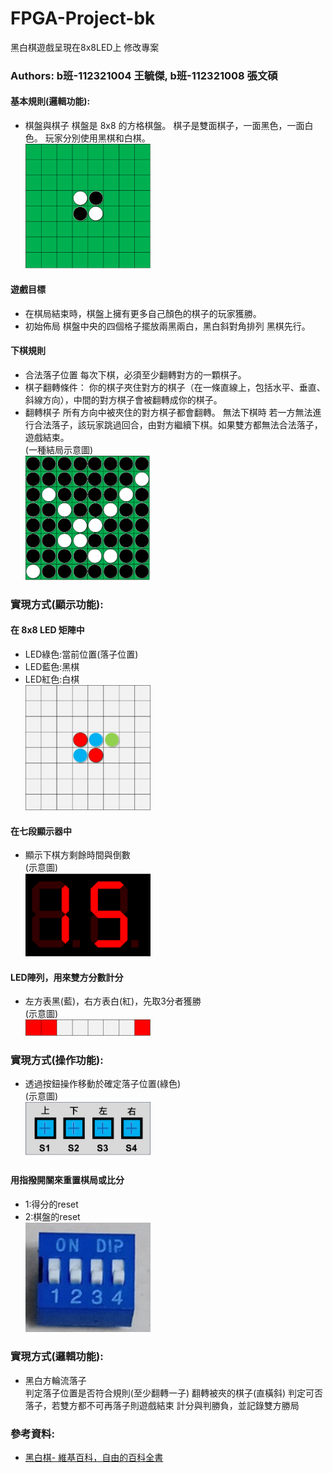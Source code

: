 # FPGA-Project-bk
黑白棋遊戲呈現在8x8LED上
修改專案
### Authors: b班-112321004 王毓傑, b班-112321008 張文碩

#### 基本規則(邏輯功能):
* 棋盤與棋子
棋盤是 8x8 的方格棋盤。
棋子是雙面棋子，一面黑色，一面白色。
玩家分別使用黑棋和白棋。<br>
<img src="https://github.com/GasXGun/FPGA-Project-bk/blob/main/images/IO1.png" width="200"/><br>

#### 遊戲目標
* 在棋局結束時，棋盤上擁有更多自己顏色的棋子的玩家獲勝。<br>
* 初始佈局
棋盤中央的四個格子擺放兩黑兩白，黑白斜對角排列
黑棋先行。<br>
#### 下棋規則
* 合法落子位置
每次下棋，必須至少翻轉對方的一顆棋子。<br>
* 棋子翻轉條件：
你的棋子夾住對方的棋子（在一條直線上，包括水平、垂直、斜線方向），中間的對方棋子會被翻轉成你的棋子。<br>
* 翻轉棋子
	所有方向中被夾住的對方棋子都會翻轉。
無法下棋時
若一方無法進行合法落子，該玩家跳過回合，由對方繼續下棋。如果雙方都無法合法落子，遊戲結束。<br>
(一種結局示意圖)<br>
<img src="https://github.com/GasXGun/FPGA-Project-bk/blob/main/images/IO2.png" width="200"/><br>

### 實現方式(顯示功能):
#### 在 8x8 LED 矩陣中
* LED綠色:當前位置(落子位置)<br>
* LED藍色:黑棋<br>
* LED紅色:白棋<br>
<img src="https://github.com/GasXGun/FPGA-Project-bk/blob/main/images/IO3.png" width="200"/><br>
#### 在七段顯示器中
* 顯示下棋方剩餘時間與倒數<br>
(示意圖)<br>
<img src="https://github.com/GasXGun/FPGA-Project-bk/blob/main/images/IO4.png" width="200"/><br>
#### LED陣列，用來雙方分數計分
* 左方表黑(藍)，右方表白(紅)，先取3分者獲勝<br>
(示意圖)<br>
<img src="https://github.com/GasXGun/FPGA-Project-bk/blob/main/images/IO5.png" width="200"/><br>
### 實現方式(操作功能):
* 透過按鈕操作移動於確定落子位置(綠色)<br>
(示意圖)<br>
<img src="https://github.com/GasXGun/FPGA-Project-bk/blob/main/images/IO6.png" width="200"/><br>
#### 用指撥開關來重置棋局或比分
* 1:得分的reset<br>
* 2:棋盤的reset<br>
<img src="https://github.com/GasXGun/FPGA-Project-bk/blob/main/images/IO7.png" width="200"/><br>
### 實現方式(邏輯功能):
* 黑白方輪流落子<br>
判定落子位置是否符合規則(至少翻轉一子)
翻轉被夾的棋子(直橫斜)
判定可否落子，若雙方都不可再落子則遊戲結束
計分與判勝負，並記錄雙方勝局
### 參考資料:
* [黑白棋- 維基百科，自由的百科全書](https://zh.wikipedia.org/zh-tw/%E9%BB%91%E7%99%BD%E6%A3%8B)<br>
